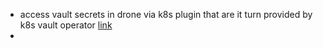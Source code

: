 - access vault secrets in drone via k8s plugin that are it turn provided by k8s vault operator [link](https://developer.hashicorp.com/vault/tutorials/kubernetes/vault-secrets-operator)
-